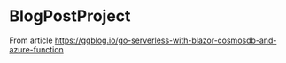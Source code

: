 # BlogPostProject
From article https://ggblog.io/go-serverless-with-blazor-cosmosdb-and-azure-function
